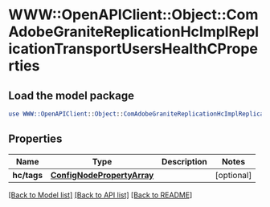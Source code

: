 # WWW::OpenAPIClient::Object::ComAdobeGraniteReplicationHcImplReplicationTransportUsersHealthCProperties

## Load the model package
```perl
use WWW::OpenAPIClient::Object::ComAdobeGraniteReplicationHcImplReplicationTransportUsersHealthCProperties;
```

## Properties
Name | Type | Description | Notes
------------ | ------------- | ------------- | -------------
**hc/tags** | [**ConfigNodePropertyArray**](ConfigNodePropertyArray.md) |  | [optional] 

[[Back to Model list]](../README.md#documentation-for-models) [[Back to API list]](../README.md#documentation-for-api-endpoints) [[Back to README]](../README.md)


